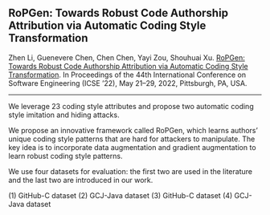 ## RoPGen: Towards Robust Code Authorship Attribution via Automatic Coding Style Transformation


Zhen Li, Guenevere Chen, Chen Chen, Yayi Zou, Shouhuai Xu. [RoPGen: Towards Robust Code Authorship Attribution via Automatic Coding Style Transformation]( https://arxiv.org/pdf/2202.06043.pdf). In Proceedings of the 44th International Conference on Software Engineering (ICSE ’22), May 21–29, 2022, Pittsburgh, PA, USA.

---
We leverage 23 coding style attributes and propose two automatic coding style imitation and hiding attacks.

We propose an innovative framework called RoPGen, which learns authors’ unique coding style patterns that are hard for attackers to manipulate. The key idea is to incorporate data augmentation and gradient augmentation to learn robust coding style patterns. 

We use four datasets for evaluation: the first two are used in the literature and the last two are introduced in our work. 

(1) GitHub-C dataset 
(2) GCJ-Java dataset
(3) GitHub-C dataset
(4) GCJ-Java dataset
